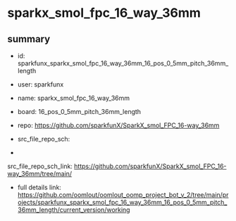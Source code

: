 # sparkx_smol_fpc_16_way_36mm
 
## summary 
* id: sparkfunx_sparkx_smol_fpc_16_way_36mm_16_pos_0_5mm_pitch_36mm_length
* user: sparkfunx
* name: sparkx_smol_fpc_16_way_36mm
* board: 16_pos_0_5mm_pitch_36mm_length
* repo: https://github.com/sparkfunX/SparkX_smol_FPC_16-way_36mm



* src_file_repo_sch: 
*
 src_file_repo_sch_link: https://github.com/sparkfunX/SparkX_smol_FPC_16-way_36mm/tree/main/
* full details link: https://github.com/oomlout/oomlout_oomp_project_bot_v_2/tree/main/projects/sparkfunx_sparkx_smol_fpc_16_way_36mm_16_pos_0_5mm_pitch_36mm_length/current_version/working  







